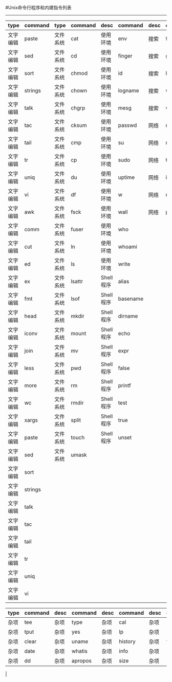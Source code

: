 #Unix命令行程序和内建指令列表

---
| type     | command | type     | command | desc       | command  | desc    | command      
|:---------|:--------|:---------|:--------|:-----------|:---------|:--------|:-----
| 文字编辑  | paste    | 文件系统   | cat     | 使用环境     | env     | 搜索     | find       
| 文字编辑  | sed      | 文件系统   | cd      | 使用环境     | finger  | 搜索     | grep       
| 文字编辑  | sort     | 文件系统   | chmod   | 使用环境     | id      | 搜索     | locate     
| 文字编辑  | strings  | 文件系统   | chown   | 使用环境     | logname | 搜索     | whereis    
| 文字编辑  | talk     | 文件系统   | chgrp   | 使用环境     | mesg    | 搜索     | which     
| 文字编辑  | tac      | 文件系统   | cksum   | 使用环境     | passwd  | 网络     | rlogin           
| 文字编辑  | tail     | 文件系统   | cmp     | 使用环境     | su      | 网络     | netcat           
| 文字编辑  | tr       | 文件系统   | cp      | 使用环境     | sudo    | 网络     | traceroute       
| 文字编辑  | uniq     | 文件系统   | du      | 使用环境     | uptime  | 网络     | inetd          
| 文字编辑  | vi       | 文件系统   | df      | 使用环境     | w       | 网络     | netstat        
| 文字编辑  | awk      | 文件系统   | fsck    | 使用环境     | wall    | 网络     | ping       
| 文字编辑  | comm     | 文件系统   | fuser   | 使用环境     | who       
| 文字编辑  | cut      | 文件系统   | ln      | 使用环境     | whoami    
| 文字编辑  | ed       | 文件系统   | ls      | 使用环境     | write     
| 文字编辑  | ex       | 文件系统   | lsattr  | Shell程序   | alias       
| 文字编辑  | fmt      | 文件系统   | lsof    | Shell程序   | basename    
| 文字编辑  | head     | 文件系统   | mkdir   | Shell程序   | dirname     
| 文字编辑  | iconv    | 文件系统   | mount   | Shell程序   | echo     
| 文字编辑  | join     | 文件系统   | mv      | Shell程序   | expr     
| 文字编辑  | less     | 文件系统   | pwd     | Shell程序   | false   
| 文字编辑  | more     | 文件系统   | rm      | Shell程序   | printf  
| 文字编辑  | wc       | 文件系统   | rmdir   | Shell程序   | test       
| 文字编辑  | xargs    | 文件系统   | split   | Shell程序   | true        
| 文字编辑  | paste    | 文件系统   | touch   | Shell程序   | unset      
| 文字编辑  | sed      | 文件系统   | umask     
| 文字编辑  | sort   
| 文字编辑  | strings
| 文字编辑  | talk   
| 文字编辑  | tac    
| 文字编辑  | tail         
| 文字编辑  | tr     
| 文字编辑  | uniq   
| 文字编辑  | vi     

| type | command | desc  | command  | desc | command  | desc | command  
|:-----|:--------|:------|:---------|:-----|:---------|:-----|:---------
| 杂项  | tee     | 杂项   | type     | 杂项  | cal     | 杂项   | bc         
| 杂项  | tput    | 杂项   | yes      | 杂项  | lp      | 杂项   | help                  
| 杂项  | clear   | 杂项   | uname    | 杂项  | history | 杂项   | file               
| 杂项  | date    | 杂项   | whatis   | 杂项  | info    | 杂项   | banner                    
| 杂项  | dd      | 杂项   | apropos  | 杂项  | size    | 杂项   | man                   
|                 
                 
                
                





























